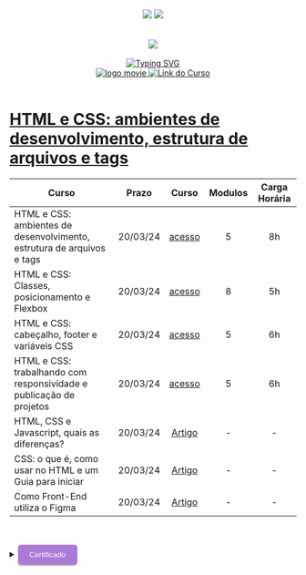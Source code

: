 <div align=center>
    <a href="https://github.com/Amanda-ribeiiro/ONE-T6/blob/main/L%C3%B3gica%20de%20Programa%C3%A7%C3%A3o/L%C3%B3gica%20de%20Programa%C3%A7%C3%A3o/HTML%20e%20CSS%20ambientes%20de%20desenvolvimento%20estrutura%20de%20arquivos%20e%20tags/README.md"><img src="https://img.shields.io/badge/Idioma-Portugu%C3%AAs-green"></a>
    <a href="https://github.com/Amanda-ribeiiro/ONE-T6/blob/main/L%C3%B3gica%20de%20Programa%C3%A7%C3%A3o/L%C3%B3gica%20de%20Programa%C3%A7%C3%A3o/HTML%20e%20CSS%20ambientes%20de%20desenvolvimento%20estrutura%20de%20arquivos%20e%20tags/README.en.md"><img src="https://img.shields.io/badge/Language-English-blue"></a>
</div>

<br>
<br>

<div align=center>
    <a href="https://cursos.alura.com.br/formacao-fase-selecao-one6" target="_blank">
        <img align="center"  src="https://github.com/Amanda-ribeiiro/ONE-T6/assets/108890154/6c5ed157-93cb-4487-85cc-075f06bf27c5">
    </a>
</div>

<br>

<div align=center>
  <a href="https://git.io/typing-svg"><img src="https://readme-typing-svg.herokuapp.com?font=Fira+Code&weight=700&size=27&pause=1000&color=5865F2&random=false&width=435&lines=Oracle+Next+Education+-+T6" alt="Typing SVG" />
  </a>
</div>


<div align="center">
    <a href="https://cursos.alura.com.br/dashboard" target="_blank">
        <img src="https://img.shields.io/badge/▶-2a2a2a?style=for-the-badge&logo=movie&logoColor=2a2a2a" target="_blank" alt="logo movie" />
        <img src="https://img.shields.io/badge/Acessar%20o%20Curso%20na%20Plataforma-DE8B36?style=for-the-badge" target="_blank" alt="Link do Curso" />
    </a>
</div>

<br>

<div>
  <h1><a href="https://cursos.alura.com.br/course/html-css-ambiente-arquivos-tags">HTML e CSS: ambientes de desenvolvimento, estrutura de arquivos e tags</a></h1>
      <table align="center">
        <thead>
          <tr>
            <th>Curso</th>
            <th>Prazo</th>
            <th>Curso</th>
            <th>Modulos</th>
            <th>Carga Horária</th>
          </tr>
        </thead>
        <tbody>
          <tr>
            <td>HTML e CSS: ambientes de desenvolvimento, estrutura de arquivos e tags</td>
            <td align=center>20/03/24</td>
            <td align="center"><a href="https://cursos.alura.com.br/course/html-css-ambiente-arquivos-tags" target="_blank">acesso</a></td>
            <td align="center">5</td>
            <td align="center">8h</td>
          </tr>
          <tr>
            <td>HTML e CSS: Classes, posicionamento e Flexbox</td>
            <td align=center>20/03/24</td>
            <td align="center"><a href="https://cursos.alura.com.br/course/html-css-classes-posicionamento-flexbox" target="_blank">acesso</a></td>
            <td align="center">8</td>
            <td align="center">5h</td>
          </tr>
          <tr>
            <td>HTML e CSS: cabeçalho, footer e variáveis CSS</td>
            <td align=center>20/03/24</td>
            <td align="center"><a href="https://cursos.alura.com.br/course/html-css-cabecalho-footer-variaveis-css" target="_blank">acesso</a></td>
            <td align="center">5</td>
            <td align="center">6h</td>
          </tr>
          <tr>
            <td>HTML e CSS: trabalhando com responsividade e publicação de projetos</td>
            <td align=center>20/03/24</td>
            <td align="center"><a href="https://cursos.alura.com.br/course/html-css-responsividade-publicacao-projetos" target="_blank">acesso</a></td>
            <td align="center">5</td>
            <td align="center">6h</td>
          </tr>
          <tr>
            <td>HTML, CSS e Javascript, quais as diferenças?</td>
            <td align=center>20/03/24</td>
            <td align="center"><a href="https://www.alura.com.br/artigos/html-css-e-js-definicoes?_gl=1*ghaxgh*_ga*MjA2MTQxMDE1MS4xNjg1MDQyNjc1*_ga_1EPWSW3PCS*MTcwNzQzNTM5Ny4zMS4xLjE3MDc0NDMwMjYuMC4wLjA.*_fplc*OHJnSDZjJTJGdXAlMkY5OWJsTGd6M3RDemdIdjAyc0IwZlJFejZsdmZCM1ZObjhoVEFIaVFxcVFaU0xsaTh0T0UxOUVzRGJyMlFRWWtxYW82N250T3Fyc25QVCUyRkh6dTZETzJMN1pja2x2RjRWVEdCeGZ4b3plS0taeVA2YzdaJTJCTGclM0QlM0Q." target="_blank">Artigo</a></td>
            <td align="center">-</td>
            <td align="center">-</td>
          </tr>
          <tr>
            <td>CSS: o que é, como usar no HTML e um Guia para iniciar</td>
            <td align=center>20/03/24</td>
            <td align="center"><a href="https://www.alura.com.br/artigos/css?_gl=1*be7auh*_ga*MjA2MTQxMDE1MS4xNjg1MDQyNjc1*_ga_1EPWSW3PCS*MTcwNzQzNTM5Ny4zMS4xLjE3MDc0NDMyMDcuMC4wLjA.*_fplc*OHJnSDZjJTJGdXAlMkY5OWJsTGd6M3RDemdIdjAyc0IwZlJFejZsdmZCM1ZObjhoVEFIaVFxcVFaU0xsaTh0T0UxOUVzRGJyMlFRWWtxYW82N250T3Fyc25QVCUyRkh6dTZETzJMN1pja2x2RjRWVEdCeGZ4b3plS0taeVA2YzdaJTJCTGclM0QlM0Q." target="_blank">Artigo</a></td>
            <td align="center">-</td>
            <td align="center">-</td>
          </tr>
          <tr>
            <td>Como Front-End utiliza o Figma</td>
            <td align=center>20/03/24</td>
            <td align="center"><a href="https://cursos.alura.com.br/extra/alura-mais/como-front-end-utiliza-o-figma-c858" target="_blank">Artigo</a></td>
            <td align="center">-</td>
            <td align="center">-</td>
          </tr>
        </tbody>
      </table>  
</div>

<br>
<br>

<details>
    <summary>
        <button style="padding: 10px 20px; background-color: #AB7AD6; color: #FFF; border: none; border-radius: 5px; box-shadow: 0px 2px 2px rgba(0,0,0,0.3); transition: box-shadow 0.3s ease;" onclick="this.style.boxShadow='inset 0px 2px 2px rgba(0,0,0,0.3)'">Certificado
        </button>
    </summary>
    <br>
        <div align="center">
            <a href="https://github.com/Amanda-ribeiiro/ONE-T6/assets/108890154/c3d873c8-433a-4d8e-98f8-94dfc196c0ce" target="_blank">
                <img src="https://github.com/Amanda-ribeiiro/ONE-T6/assets/108890154/fde8ca12-af2b-4602-8e00-3a1c0d7b0a35" width=700 height=500 alt="Certificado">
            </a>
        </div>
</details>


